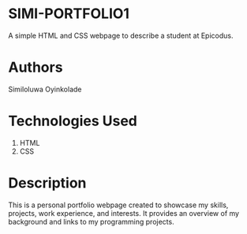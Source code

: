 # SIMI-PORTFOLIO1
A simple HTML and CSS webpage to describe a student at Epicodus.

# Authors
Similoluwa Oyinkolade

# Technologies Used
1. HTML
2. CSS

# Description

This is a personal portfolio webpage created to showcase my skills, projects, work experience, and interests. It provides an overview of my background and links to my programming projects.

